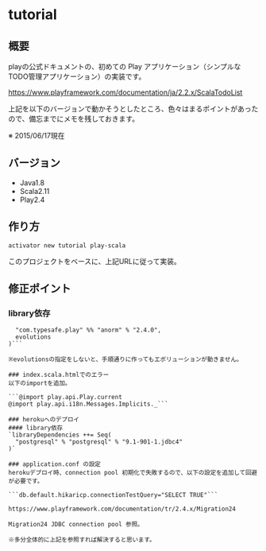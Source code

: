 # tutorial

## 概要
playの公式ドキュメントの、初めての Play アプリケーション（シンプルなTODO管理アプリケーション）の実装です。

https://www.playframework.com/documentation/ja/2.2.x/ScalaTodoList

上記を以下のバージョンで動かそうとしたところ、色々はまるポイントがあったので、備忘までにメモを残しておきます。

※ 2015/06/17現在

## バージョン
* Java1.8
* Scala2.11
* Play2.4

## 作り方
```activator new tutorial play-scala```

このプロジェクトをベースに、上記URLに従って実装。

## 修正ポイント

### library依存
```libraryDependencies ++= Seq(
  "com.typesafe.play" %% "anorm" % "2.4.0",
  evolutions
)```

※evolutionsの指定をしないと、手順通りに作ってもエボリューションが動きません。

### index.scala.htmlでのエラー
以下のimportを追加。

```@import play.api.Play.current
@import play.api.i18n.Messages.Implicits._```

### herokuへのデプロイ
#### library依存
`libraryDependencies ++= Seq(
  "postgresql" % "postgresql" % "9.1-901-1.jdbc4"
)`

### application.conf の設定
herokuデプロイ時、connection pool 初期化で失敗するので、以下の設定を追加して回避が必要です。

```db.default.hikaricp.connectionTestQuery="SELECT TRUE"```

https://www.playframework.com/documentation/tr/2.4.x/Migration24

Migration24 JDBC connection pool 参照。

※多分全体的に上記を参照すれば解決すると思います。
